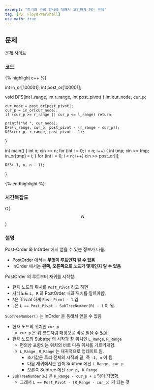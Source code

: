 ```yaml
---
excerpt: "트리의 순회 방식에 대해서 고민하게 하는 문제"
tag: [PS. Floyd-Warshall]
use_math: true
---
```


## 문제

[문제 사이트](https://www.acmicpc.net/problem/2263)

### 코드

{% highlight c++ %}

int in_or[100001];
int post_or[100001];

void DFS(int l_range, int r_range, int post_pivot)
{
	int cur_node, cur_p;

	cur_node = post_or[post_pivot];
	cur_p = in_or[cur_node];
	if (cur_p >= r_range || cur_p <= l_range) return;
	
	printf("%d ", cur_node);
	DFS(l_range, cur_p, post_pivot - (r_range - cur_p));
	DFS(cur_p, r_range, post_pivot - 1);
}

int main()
{
	int n;
	cin >> n;
	for (int i = 0; i < n; i++)
	{
		int tmp;
		cin >> tmp;
		in_or[tmp] = i;
	}
	for (int i = 0; i < n; i++)
		cin >> post_or[i];

	DFS(-1, n, n - 1);
}

{% endhighlight %}

### 시간복잡도

O($$N$$)

### 설명

Post-Order 와 InOrder 에서 얻을 수 있는 정보가 다름.
+ PostOrder 에서는 __무엇이 루트인지 알 수 있음__
+ InOrder 에서는 __왼쪽, 오른쪽으로 노드가 몇개인지 알 수 있음__

PostOrder 의 루트부터 재귀를 시작함.
+ 현재 노드의 위치를 ```Post_Pivot``` 라고 하면
+ 자식노드 ```L, R``` 의 PostOrder 내의 위치를 알아야함.
+ ```R```은 Trivial 하게 ```Post_Pivot - 1``` 임
+ ```L```은 ```L == Post_Pivot - SubTreeNumber(R) - 1``` 이 됨.

```SubTreeNumber()``` 는 InOrder 을 통해서 얻을 수 있음
+ 현재 노드의 위치인 ```cur_p``` 
  + ```cur_p``` 은 위 코드처럼 매핑으로 바로 얻을 수 있음.
+ 현재 노드의 Subtree 의 시작과 끝 위치인 ```L_Range```, ```R_Range```
  + 편의상 포함되는 위치의 바로 다음 위치를 가르키게함.
  + ```L_Range``` , ```R_Range``` 는 재귀적으로 업데이트 됨.
    + 초기값은 트리 전체의 시작과 끝, 즉 ```-1, n``` 이 됨.
    + 다음 재귀에서는 왼쪽 Subtree 에선 ```L_Range, cur_p```
    + 오른쪽 Subtree 에선 ```cur_p, R_Range```
+ ```SubTreeNumber(R)``` 은 ```R_Range - cur_p + 1``` 임이 자명함.
  + 그래서 ```L == Post_Pivot - (R_Range - cur_p)``` 가 되는 것

